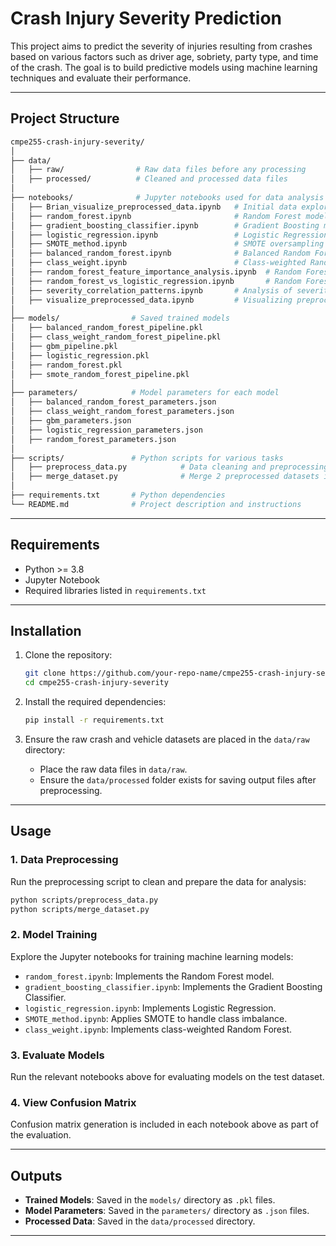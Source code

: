 
# Crash Injury Severity Prediction
This project aims to predict the severity of injuries resulting from crashes based on various factors such as driver age, sobriety, party type, and time of the crash. The goal is to build predictive models using machine learning techniques and evaluate their performance.

---

## Project Structure

```bash
cmpe255-crash-injury-severity/
│
├── data/
│   ├── raw/                # Raw data files before any processing
│   ├── processed/          # Cleaned and processed data files
│
├── notebooks/              # Jupyter notebooks used for data analysis
│   ├── Brian_visualize_preprocessed_data.ipynb   # Initial data exploration and analysis
│   ├── random_forest.ipynb                       # Random Forest model implementation
│   ├── gradient_boosting_classifier.ipynb        # Gradient Boosting model implementation
│   ├── logistic_regression.ipynb                 # Logistic Regression implementation
│   ├── SMOTE_method.ipynb                        # SMOTE oversampling method applied
│   ├── balanced_random_forest.ipynb              # Balanced Random Forest classifier
│   ├── class_weight.ipynb                        # Class-weighted Random Forest implementation
│   ├── random_forest_feature_importance_analysis.ipynb  # Random Forest feature importance analysis
│   ├── random_forest_vs_logistic_regression.ipynb       # Random Forest vs Logistic Regression comparison
│   ├── severity_correlation_patterns.ipynb       # Analysis of severity correlation patterns
│   ├── visualize_preprocessed_data.ipynb         # Visualizing preprocessed data
│
├── models/                # Saved trained models
│   ├── balanced_random_forest_pipeline.pkl
│   ├── class_weight_random_forest_pipeline.pkl
│   ├── gbm_pipeline.pkl
│   ├── logistic_regression.pkl
│   ├── random_forest.pkl
│   ├── smote_random_forest_pipeline.pkl
│
├── parameters/            # Model parameters for each model
│   ├── balanced_random_forest_parameters.json
│   ├── class_weight_random_forest_parameters.json
│   ├── gbm_parameters.json
│   ├── logistic_regression_parameters.json
│   ├── random_forest_parameters.json
│
├── scripts/               # Python scripts for various tasks
│   ├── preprocess_data.py            # Data cleaning and preprocessing
│   ├── merge_dataset.py              # Merge 2 preprocessed datasets into 1 for training and testing
│
├── requirements.txt       # Python dependencies
└── README.md              # Project description and instructions
```

---

## Requirements
- Python >= 3.8
- Jupyter Notebook
- Required libraries listed in `requirements.txt`

---

## Installation
1. Clone the repository:
   ```bash
   git clone https://github.com/your-repo-name/cmpe255-crash-injury-severity.git
   cd cmpe255-crash-injury-severity
   ```

2. Install the required dependencies:
   ```bash
   pip install -r requirements.txt
   ```

3. Ensure the raw crash and vehicle datasets are placed in the `data/raw` directory:
   - Place the raw data files in `data/raw`.
   - Ensure the `data/processed` folder exists for saving output files after preprocessing.

---

## Usage

### 1. Data Preprocessing
Run the preprocessing script to clean and prepare the data for analysis:
```bash
python scripts/preprocess_data.py
python scripts/merge_dataset.py
```

### 2. Model Training
Explore the Jupyter notebooks for training machine learning models:
- `random_forest.ipynb`: Implements the Random Forest model.
- `gradient_boosting_classifier.ipynb`: Implements the Gradient Boosting Classifier.
- `logistic_regression.ipynb`: Implements Logistic Regression.
- `SMOTE_method.ipynb`: Applies SMOTE to handle class imbalance.
- `class_weight.ipynb`: Implements class-weighted Random Forest.

### 3. Evaluate Models
Run the relevant notebooks above for evaluating models on the test dataset.

### 4. View Confusion Matrix
Confusion matrix generation is included in each notebook above as part of the evaluation.

---

## Outputs
- **Trained Models**: Saved in the `models/` directory as `.pkl` files.
- **Model Parameters**: Saved in the `parameters/` directory as `.json` files.
- **Processed Data**: Saved in the `data/processed` directory.

---